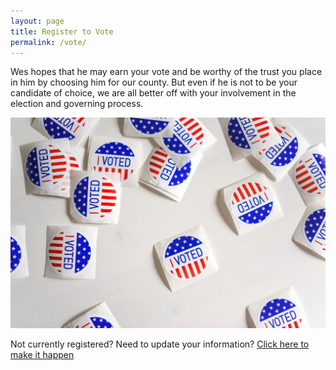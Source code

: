 ```yaml
---
layout: page
title: Register to Vote
permalink: /vote/
---
```


Wes hopes that he may earn your vote and be worthy of the trust you place in him by choosing him for our county. But even if he is not to be your candidate of choice, we are all better off with your involvement in the election and governing process.

<img class="img-full" src="/assets/i-voted.jpg">

Not currently registered? Need to update your information? [Click here to make it happen](https://secure.utah.gov/voterreg/index.html)